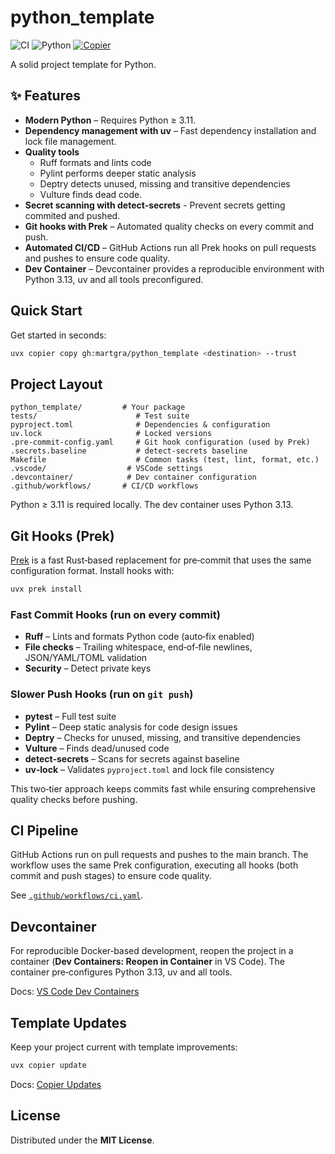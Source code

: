 # python_template

![CI](https://github.com/martgra/python_template/actions/workflows/ci.yaml/badge.svg?branch=main)
![Python](https://img.shields.io/badge/python-3.11%2B-blue?logo=python&logoColor=white)
[![Copier](https://img.shields.io/endpoint?url=https://raw.githubusercontent.com/copier-org/copier/master/img/badge/badge-grayscale-inverted-border-orange.json)](https://github.com/copier-org/copier)

A solid project template for Python.

## ✨ Features

- **Modern Python** – Requires Python ≥ 3.11.
- **Dependency management with uv** – Fast dependency installation and lock file management.
- **Quality tools**
  - Ruff formats and lints code
  - Pylint performs deeper static analysis
  - Deptry detects unused, missing and transitive dependencies
  - Vulture finds dead code.
- **Secret scanning with detect-secrets** - Prevent secrets getting commited and pushed.
- **Git hooks with Prek** – Automated quality checks on every commit and push.
- **Automated CI/CD** – GitHub Actions run all Prek hooks on pull requests and pushes to ensure code quality.
- **Dev Container** – Devcontainer provides a reproducible environment with Python 3.13, uv and all tools preconfigured.

## Quick Start

Get started in seconds:

```bash
uvx copier copy gh:martgra/python_template <destination> --trust
```

## Project Layout

```
python_template/         # Your package
tests/                      # Test suite
pyproject.toml              # Dependencies & configuration
uv.lock                     # Locked versions
.pre-commit-config.yaml     # Git hook configuration (used by Prek)
.secrets.baseline           # detect-secrets baseline
Makefile                    # Common tasks (test, lint, format, etc.)
.vscode/                  # VSCode settings
.devcontainer/            # Dev container configuration
.github/workflows/       # CI/CD workflows
```

Python ≥ 3.11 is required locally. The dev container uses Python 3.13.

## Git Hooks (Prek)

[Prek](https://github.com/j178/prek) is a fast Rust‑based replacement for pre‑commit that uses the same configuration format. Install hooks with:

```bash
uvx prek install
```

### Fast Commit Hooks (run on every commit)

- **Ruff** – Lints and formats Python code (auto‑fix enabled)
- **File checks** – Trailing whitespace, end‑of‑file newlines, JSON/YAML/TOML validation
- **Security** – Detect private keys

### Slower Push Hooks (run on `git push`)

- **pytest** – Full test suite
- **Pylint** – Deep static analysis for code design issues
- **Deptry** – Checks for unused, missing, and transitive dependencies
- **Vulture** – Finds dead/unused code
- **detect‑secrets** – Scans for secrets against baseline
- **uv‑lock** – Validates `pyproject.toml` and lock file consistency

This two‑tier approach keeps commits fast while ensuring comprehensive quality checks before pushing.

## CI Pipeline

GitHub Actions run on pull requests and pushes to the main branch. The workflow uses the same Prek configuration, executing all hooks (both commit and push stages) to ensure code quality.

See [`.github/workflows/ci.yaml`](.github/workflows/ci.yaml).

## Devcontainer

For reproducible Docker‑based development, reopen the project in a container (**Dev Containers: Reopen in Container** in VS Code). The container pre‑configures Python 3.13, uv and all tools.

Docs: [VS Code Dev Containers](https://code.visualstudio.com/docs/devcontainers/containers)

## Template Updates

Keep your project current with template improvements:

```bash
uvx copier update
```

Docs: [Copier Updates](https://copier.readthedocs.io/en/stable/updating/)

## License

Distributed under the **MIT License**.

